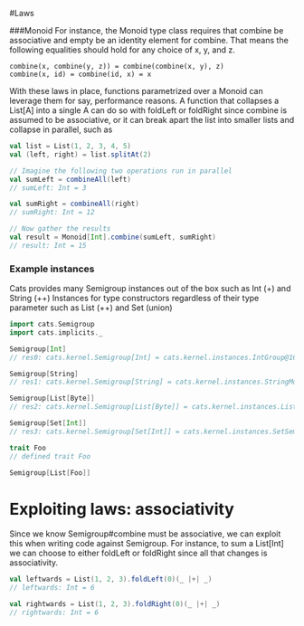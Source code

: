 #Laws

###Monoid 
For instance, the Monoid type class requires that combine be associative and empty be an identity element for combine. That means the following equalities should hold for any choice of x, y, and z.


```
combine(x, combine(y, z)) = combine(combine(x, y), z)
combine(x, id) = combine(id, x) = x
```

With these laws in place, functions parametrized over a Monoid can leverage them for say, performance reasons. A function that collapses a List[A] into a single A can do so with foldLeft or foldRight since combine is assumed to be associative, or it can break apart the list into smaller lists and collapse in parallel, such as

````scala
val list = List(1, 2, 3, 4, 5)
val (left, right) = list.splitAt(2)

// Imagine the following two operations run in parallel
val sumLeft = combineAll(left)
// sumLeft: Int = 3

val sumRight = combineAll(right)
// sumRight: Int = 12

// Now gather the results
val result = Monoid[Int].combine(sumLeft, sumRight)
// result: Int = 15
````

### Example instances

Cats provides many Semigroup instances out of the box such as Int (+) and String (++)
Instances for type constructors regardless of their type parameter such as List (++) and Set (union)
```scala
import cats.Semigroup
import cats.implicits._

Semigroup[Int]
// res0: cats.kernel.Semigroup[Int] = cats.kernel.instances.IntGroup@1619812c

Semigroup[String]
// res1: cats.kernel.Semigroup[String] = cats.kernel.instances.StringMonoid@6c1ab50f

Semigroup[List[Byte]]
// res2: cats.kernel.Semigroup[List[Byte]] = cats.kernel.instances.ListMonoid@214e39cb

Semigroup[Set[Int]]
// res3: cats.kernel.Semigroup[Set[Int]] = cats.kernel.instances.SetSemilattice@33285b3e

trait Foo
// defined trait Foo

Semigroup[List[Foo]]
```


# Exploiting laws: associativity
Since we know Semigroup#combine must be associative, we can exploit this when writing code against Semigroup. For instance, to sum a List[Int] we can choose to either foldLeft or foldRight since all that changes is associativity.
```scala
val leftwards = List(1, 2, 3).foldLeft(0)(_ |+| _)
// leftwards: Int = 6

val rightwards = List(1, 2, 3).foldRight(0)(_ |+| _)
// rightwards: Int = 6
```
